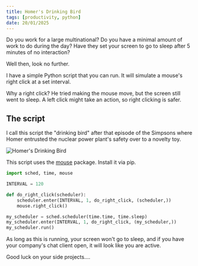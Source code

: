 ```yaml
---
title: Homer's Drinking Bird
tags: [productivity, python]
date: 20/01/2025
---
```


Do you work for a large multinational? Do you have a minimal amount of work to do
during the day? Have they set your screen to go to sleep after 5 minutes of no
interaction?

Well then, look no further.

<!-- more -->

I have a simple Python script that you can run. It will simulate a mouse's right
click at a set interval.

<chicken-asks>Why a right click?</chicken-asks>
<magpie-replies>
  He tried making the mouse move, but the screen still went to sleep.
  A left click might take an action, so right clicking is safer.
</magpie-replies>

## The script

I call this script the "drinking bird" after that episode of the Simpsons
where Homer entrusted the nuclear power plant's safety over to a novelty toy.

![Homer's Drinking Bird](/images/drinking-bird.gif)

This script uses the [mouse](https://pypi.org/project/mouse/) package. Install
it via pip.

```python
import sched, time, mouse

INTERVAL = 120

def do_right_click(scheduler):
    scheduler.enter(INTERVAL, 1, do_right_click, (scheduler,))
    mouse.right_click()

my_scheduler = sched.scheduler(time.time, time.sleep)
my_scheduler.enter(INTERVAL, 1, do_right_click, (my_scheduler,))
my_scheduler.run()
```

As long as this is running, your screen won't go to sleep, and if you have your
company's chat client open, it will look like you are active.

Good luck on your side projects....
